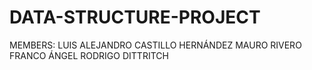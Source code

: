 # DATA-STRUCTURE-PROJECT
MEMBERS:
LUIS ALEJANDRO CASTILLO HERNÁNDEZ
MAURO RIVERO FRANCO
ÁNGEL RODRIGO DITTRITCH
